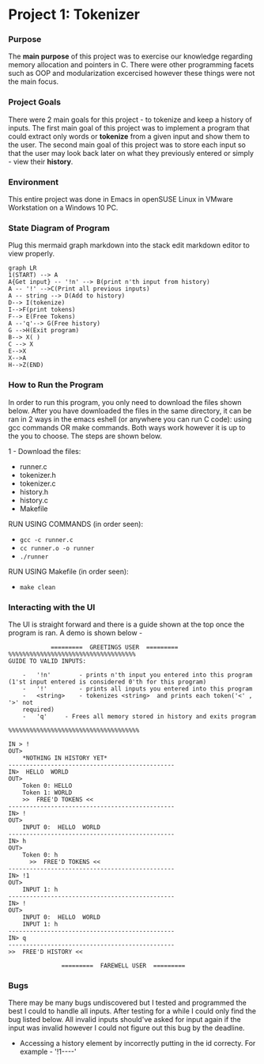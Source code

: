 Project 1: Tokenizer
=================

### Purpose
The __main purpose__ of this project was to exercise our knowledge regarding
memory allocation and pointers in C. There were other programming facets such
as OOP and modularization excercised however these things were not the main
focus.

### Project Goals
There were 2 main goals for this project - to tokenize and keep a history of
inputs. The first main goal of this project was to implement a program that
could extract only words or __tokenize__ from a given input and show them to
the user. The second main goal of this project was to store each input so that
the user may look back later on what they previously entered or simply - view
their __history__.

### Environment
This entire project was done in Emacs in openSUSE Linux in VMware Workstation
on a Windows 10 PC. 

### State Diagram of Program
Plug this mermaid graph markdown into the stack edit markdown editor to view properly.

```mermaid
graph LR
1(START) --> A
A{Get input} -- '!n' --> B(print n'th input from history)
A -- '!' -->C(Print all previous inputs)
A -- string --> D(Add to history)
D--> I(tokenize)
I-->F(print tokens)
F--> E(Free Tokens)
A --'q'--> G(Free history)
G -->H(Exit program)
B--> X( )
C --> X
E-->X
X-->A
H-->Z(END)
```
### How to Run the Program
In order to run this program, you only need to download the files shown
below. After you have downloaded the files in the same directory, it can be
ran in 2 ways in the emacs eshell (or anywhere you can run C code): using gcc
commands OR make commands. Both ways work however it is up to the you to
choose. The steps are shown below.

1 - Download the files:
- runner.c
- tokenizer.h
- tokenizer.c
- history.h
- history.c
- Makefile

RUN USING COMMANDS (in order seen):
- ```gcc -c runner.c```
- ```cc runner.o -o runner```
- ```./runner```

RUN USING Makefile (in order seen):
- ```make clean```

### Interacting with the UI
The UI is straight forward and there is a guide shown at the top once the
program is ran. A demo is shown below -

```
			=========  GREETINGS USER  =========
%%%%%%%%%%%%%%%%%%%%%%%%%%%%%%%%%%%%
GUIDE TO VALID INPUTS:

    -   '!n'        - prints n'th input you entered into this program (1'st input entered is considered 0'th for this program)
    -   '!'         - prints all inputs you entered into this program
    -   <string>    - tokenizes <string>  and prints each token('<' , '>' not
    required)
    -   'q'	    - Frees all memory stored in history and exits program

%%%%%%%%%%%%%%%%%%%%%%%%%%%%%%%%%%%%%

IN > !
OUT>
	*NOTHING IN HISTORY YET*
-----------------------------------------------
IN>  HELLO  WORLD
OUT>
	Token 0: HELLO
	Token 1: WORLD
	>>  FREE'D TOKENS <<
-----------------------------------------------
IN> !
OUT>
	INPUT 0:  HELLO  WORLD
-----------------------------------------------
IN> h
OUT>
	Token 0: h
      >>  FREE'D TOKENS <<
-----------------------------------------------
IN> !1
OUT>
	INPUT 1: h
-----------------------------------------------
IN> !
OUT>
	INPUT 0:  HELLO  WORLD
	INPUT 1: h
-----------------------------------------------
IN> q
-----------------------------------------------
>>  FREE'D HISTORY <<

    	   	   =========  FAREWELL USER  =========
```

### Bugs
There may be many bugs undiscovered but I tested and programmed the best I could to
handle all inputs. After testing for a while I could only find the bug listed
below. All invalid inputs should've asked for input again if the input was
invalid however I could not figure out this bug by the deadline.
* Accessing a history element by incorrectly putting in the id correcty. For
example - '!1----' 
